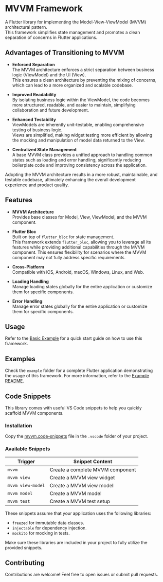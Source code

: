 # MVVM Framework

A Flutter library for implementing the Model-View-ViewModel (MVVM) architectural pattern. <br/>
This framework simplifies state management and promotes a clean separation of concerns in Flutter applications.

## Advantages of Transitioning to MVVM

- **Enforced Separation**<br/> 
The MVVM architecture enforces a strict separation between business logic (ViewModel) and the UI (View).<br/>
This ensures a clean architecture by preventing the mixing of concerns, which can lead to a more organized and scalable codebase.

- **Improved Readability**<br/>
By isolating business logic within the ViewModel, the code becomes more structured, readable, and easier to maintain, simplifying collaboration and future development.

- **Enhanced Testability**<br/>
ViewModels are inherently unit-testable, enabling comprehensive testing of business logic.<br/> Views are simplified, making widget testing more efficient by allowing the mocking and manipulation of model data returned to the View.

- **Centralized State Management**<br/>
A base MVVM class provides a unified approach to handling common states such as loading and error handling, significantly reducing boilerplate code and improving consistency across the application.

Adopting the MVVM architecture results in a more robust, maintainable, and testable codebase, ultimately enhancing the overall development experience and product quality.

## Features

- **MVVM Architecture**<br/>
Provides base classes for Model, View, ViewModel, and the MVVM component.

- **Flutter Bloc**<br/>
Built on top of `flutter_bloc` for state management.<br/>
This framework extends `flutter_bloc`, allowing you to leverage all its features while providing additional capabilities through the MVVM component. This ensures flexibility for scenarios where the MVVM component may not fully address specific requirements.

- **Cross-Platform**<br/>
Compatible with iOS, Android, macOS, Windows, Linux, and Web.

- **Loading Handling**<br/>
Manage loading states globally for the entire application or customize them for specific components.

- **Error Handling**<br/>
Manage error states globally for the entire application or customize them for specific components.

## Usage

Refer to the [Basic Example](example/lib/basic_example.dart) for a quick start guide on how to use this framework.

## Examples

Check the `example` folder for a complete Flutter application demonstrating the usage of this framework. For more information, refer to the [Example README](example/README.md).

## Code Snippets

This library comes with useful VS Code snippets to help you quickly scaffold MVVM components.

### Installation

Copy the [mvvm.code-snippets](https://github.com/Draxent/mvvm_framework/blob/main/.vscode/mvvm.code-snippets) file in the `.vscode` folder of your project.

### Available Snippets

| Trigger       | Snippet Content            |
|---------------|----------------------------|
| `mvvm`        | Create a complete MVVM component |
| `mvvm view`   | Create a MVVM view widget  |
| `mvvm view-model` | Create a MVVM view model |
| `mvvm model`  | Create a MVVM model        |
| `mvvm test`   | Create a MVVM test setup   |

These snippets assume that your application uses the following libraries:

- `freezed` for immutable data classes.
- `injectable` for dependency injection.
- `mockito` for mocking in tests.

Make sure these libraries are included in your project to fully utilize the provided snippets.

## Contributing

Contributions are welcome! Feel free to open issues or submit pull requests.

